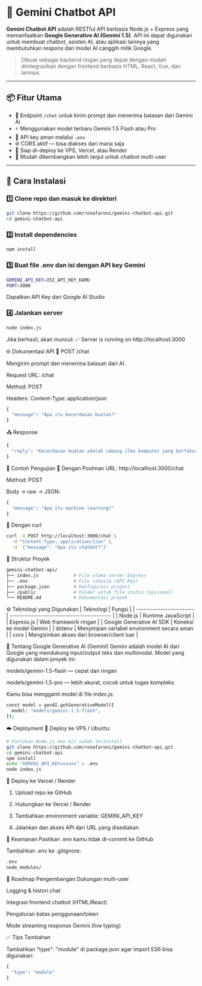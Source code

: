 # 🤖 Gemini Chatbot API

**Gemini Chatbot API** adalah RESTful API berbasis Node.js + Express yang memanfaatkan **Google Generative AI (Gemini 1.5)**. API ini dapat digunakan untuk membuat chatbot, asisten AI, atau aplikasi lainnya yang membutuhkan respons dari model AI canggih milik Google.

> Dibuat sebagai backend ringan yang dapat dengan mudah diintegrasikan dengan frontend berbasis HTML, React, Vue, dan lainnya.

---

## 📦 Fitur Utama

- 🔌 Endpoint `/chat` untuk kirim prompt dan menerima balasan dari Gemini AI
- ⚡ Menggunakan model terbaru Gemini 1.5 Flash atau Pro
- 🔐 API key aman melalui `.env`
- 🌐 CORS aktif — bisa diakses dari mana saja
- 📡 Siap di-deploy ke VPS, Vercel, atau Render
- 🧰 Mudah dikembangkan lebih lanjut untuk chatbot multi-user

---

## 🚀 Cara Instalasi

### 1️⃣ Clone repo dan masuk ke direktori

```bash
git clone https://github.com/ronafaroni/gemini-chatbot-api.git
cd gemini-chatbot-api
```

### 2️⃣ Install dependencies
```bash
npm install
```

### 3️⃣ Buat file .env dan isi dengan API key Gemini
```bash
GEMINI_API_KEY=ISI_API_KEY_KAMU
PORT=3000
```
Dapatkan API Key dari Google AI Studio

### 4️⃣ Jalankan server
```bash
node index.js
```

Jika berhasil, akan muncul:
✅ Server is running on http://localhost:3000

🌐 Dokumentasi API
🔹 POST /chat

Mengirim prompt dan menerima balasan dari AI.

Request
URL: /chat

Method: POST

Headers: Content-Type: application/json
```bash
{
  "message": "Apa itu kecerdasan buatan?"
}
```
📤 Response
```bash
{
  "reply": "Kecerdasan buatan adalah cabang ilmu komputer yang berfokus pada pembuatan sistem yang dapat meniru perilaku manusia..."
}
```

🧪 Contoh Pengujian
🔸 Dengan Postman
URL: http://localhost:3000/chat

Method: POST

Body → raw → JSON:
```bash
{
  "message": "Apa itu machine learning?"
}
```
🔸 Dengan curl
```bash
curl -X POST http://localhost:3000/chat \
  -H "Content-Type: application/json" \
  -d '{"message": "Apa itu chatbot?"}'
```

📁 Struktur Proyek
```bash
gemini-chatbot-api/
├── index.js             # File utama server Express
├── .env                 # File rahasia (API Key)
├── package.json         # Konfigurasi project
├── /public              # Folder untuk file statis (opsional)
└── README.md            # Dokumentasi proyek
```

⚙️ Teknologi yang Digunakan
| Teknologi                | Fungsi                                     |
| ------------------------ | ------------------------------------------ |
| Node.js                  | Runtime JavaScript                         |
| Express.js               | Web framework ringan                       |
| Google Generative AI SDK | Koneksi ke model Gemini                    |
| dotenv                   | Menyimpan variabel environment secara aman |
| cors                     | Mengizinkan akses dari browser/client luar |

🧠 Tentang Google Generative AI (Gemini)
Gemini adalah model AI dari Google yang mendukung input/output teks dan multimodal. Model yang digunakan dalam proyek ini:

models/gemini-1.5-flash — cepat dan ringan

models/gemini-1.5-pro — lebih akurat, cocok untuk tugas kompleks

Kamu bisa mengganti model di file index.js:
```bash
const model = genAI.getGenerativeModel({
  model: "models/gemini-1.5-flash",
});
```

☁️ Deployment
🔹 Deploy ke VPS / Ubuntu:
```bash
# Pastikan Node.js dan Git sudah terinstall
git clone https://github.com/ronafaroni/gemini-chatbot-api.git
cd gemini-chatbot-api
npm install
echo "GEMINI_API_KEY=xxxxx" > .env
node index.js
```

🔹 Deploy ke Vercel / Render
1. Upload repo ke GitHub

2. Hubungkan ke Vercel / Render

3. Tambahkan environment variable: GEMINI_API_KEY

4. Jalankan dan akses API dari URL yang disediakan

🔐 Keamanan
Pastikan .env kamu tidak di-commit ke GitHub

Tambahkan .env ke .gitignore:
```bash
.env
node_modules/
```

📌 Roadmap Pengembangan
 Dukungan multi-user

 Logging & histori chat

 Integrasi frontend chatbot (HTML/React)

 Pengaturan batas penggunaan/token

 Mode streaming response Gemini (live typing)

✅ Tips Tambahan

Tambahkan "type": "module" di package.json agar import ES6 bisa digunakan:
```bash
{
  "type": "module"
}
```

